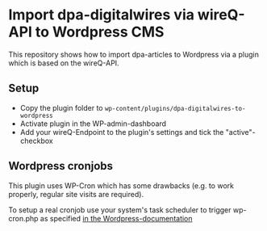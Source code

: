 # Import dpa-digitalwires via wireQ-API to Wordpress CMS

This repository shows how to import dpa-articles to Wordpress via a plugin which is based on the wireQ-API.

## Setup

- Copy the plugin folder to `wp-content/plugins/dpa-digitalwires-to-wordpress`
- Activate plugin in the WP-admin-dashboard
- Add your wireQ-Endpoint to the plugin's settings and tick the "active"-checkbox

## Wordpress cronjobs

This plugin uses WP-Cron which has some drawbacks (e.g. to work properly, regular site visits are required). 

To setup a real cronjob use your system's task scheduler to trigger wp-cron.php as specified [in the Wordpress-documentation](https://developer.wordpress.org/plugins/cron/hooking-wp-cron-into-the-system-task-scheduler/)